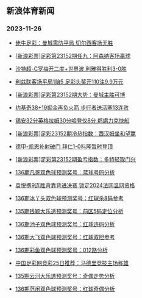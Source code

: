 ## 新浪体育新闻 
### 2023-11-26

+ [佬牛足彩：曼城需防平局 切尔西客场无胜](https://sports.sina.com.cn/l/2023-11-25/doc-imzvuzsy8231300.shtml)

+ [[新浪彩票]足彩第23152期任九：阿森纳客场赢球](https://sports.sina.com.cn/l/2023-11-25/doc-imzvurav6136561.shtml)

+ [沙特超-C罗梅开二度+世界波 利雅得胜利3-0胜](https://sports.sina.com.cn/global/others/2023-11-25/doc-imzvurce8451832.shtml)

+ [利兹联客场平局1赔5 足彩头奖开110注9.9万元](https://sports.sina.com.cn/l/2023-11-25/doc-imzvurce8444016.shtml)

+ [[新浪彩票]足彩第23152期大势：曼城主胜可博](https://sports.sina.com.cn/l/2023-11-25/doc-imzvurce8445035.shtml)

+ [约基奇38+19掘金再负火箭 步行者送活塞13连败](https://sports.sina.com.cn/basketball/nba/2023-11-25/doc-imzvuzst2716736.shtml)

+ [锡安32分英格拉姆30分哈登仅8分 鹈鹕力克快船](https://sports.sina.com.cn/basketball/nba/2023-11-25/doc-imzvvfyu3579783.shtml)

+ [[新浪彩票]足彩23152期冷热指数：西汉姆坐和望赢](https://sports.sina.com.cn/l/2023-11-25/doc-imzvurca3888319.shtml)

+ [德甲-凯恩补射破门 拜仁1-0科隆暂时登顶](https://sports.sina.com.cn/global/germany/2023-11-25/doc-imzvurav6145156.shtml)

+ [[新浪彩票]足彩第23152期盈亏指数：多特轻取门兴](https://sports.sina.com.cn/l/2023-11-25/doc-imzvurav6138053.shtml)

+ [136期凡哥双色球预测奖号：蓝球号码分析](https://sports.sina.com.cn/l/2023-11-25/doc-imzvssmv3780354.shtml)

+ [袁悦携9连胜背靠背进决赛 锁定2024法网温网资格](https://sports.sina.com.cn/tennis/atp/2023-11-25/doc-imzvvfyu3577683.shtml)

+ [136期冰丫头双色球预测奖号：红球杀8码参考](https://sports.sina.com.cn/l/2023-11-25/doc-imzvssmv3778869.shtml)

+ [135期钱颖大乐透预测奖号：前区5码定位分析](https://sports.sina.com.cn/l/2023-11-25/doc-imzvssmy4774913.shtml)

+ [136期池子双色球预测奖号：红球连码分析](https://sports.sina.com.cn/l/2023-11-25/doc-imzvssmv3779990.shtml)

+ [136期大飞双色球预测奖号：红球双胆参考](https://sports.sina.com.cn/l/2023-11-25/doc-imzvssmv3780144.shtml)

+ [136期彩鱼双色球预测奖号：012路分析](https://sports.sina.com.cn/l/2023-11-25/doc-imzvssmt7002530.shtml)

+ [中国足彩网竞彩25日推荐：马德里竞技主场称雄](https://sports.sina.com.cn/l/2023-11-25/doc-imzvttxq8891378.shtml)

+ [135期云河大乐透预测奖号：奇偶走势分析](https://sports.sina.com.cn/l/2023-11-25/doc-imzvssms5445661.shtml)

+ [136期范闲双色球预测奖号：红球奇偶分析](https://sports.sina.com.cn/l/2023-11-25/doc-imzvswtr6872519.shtml)

